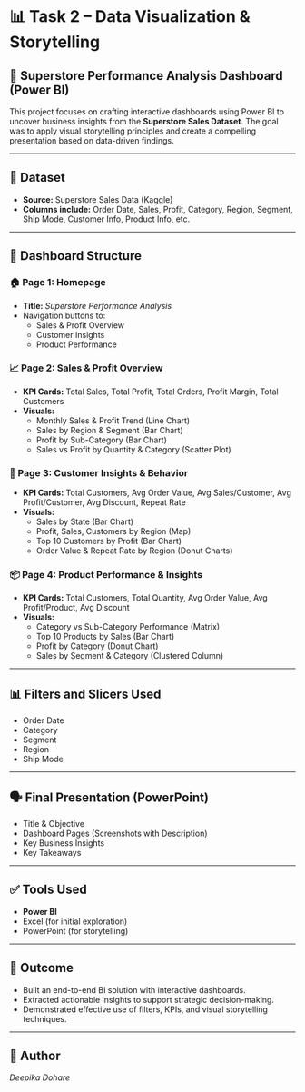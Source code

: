 # 📊 Task 2 – Data Visualization & Storytelling  
## 🚀 Superstore Performance Analysis Dashboard (Power BI)

This project focuses on crafting interactive dashboards using Power BI to uncover business insights from the **Superstore Sales Dataset**. The goal was to apply visual storytelling principles and create a compelling presentation based on data-driven findings.

---

## 📁 Dataset  
- **Source:** Superstore Sales Data (Kaggle)
- **Columns include:** Order Date, Sales, Profit, Category, Region, Segment, Ship Mode, Customer Info, Product Info, etc.

---

## 🧱 Dashboard Structure

### 🏠 Page 1: **Homepage**
- **Title:** *Superstore Performance Analysis*
- Navigation buttons to:
  - Sales & Profit Overview
  - Customer Insights
  - Product Performance

### 📈 Page 2: **Sales & Profit Overview**
- **KPI Cards:** Total Sales, Total Profit, Total Orders, Profit Margin, Total Customers  
- **Visuals:**
  - Monthly Sales & Profit Trend (Line Chart)
  - Sales by Region & Segment (Bar Chart)
  - Profit by Sub-Category (Bar Chart)
  - Sales vs Profit by Quantity & Category (Scatter Plot)

### 👥 Page 3: **Customer Insights & Behavior**
- **KPI Cards:** Total Customers, Avg Order Value, Avg Sales/Customer, Avg Profit/Customer, Avg Discount, Repeat Rate  
- **Visuals:**
  - Sales by State (Bar Chart)
  - Profit, Sales, Customers by Region (Map)
  - Top 10 Customers by Profit (Bar Chart)
  - Order Value & Repeat Rate by Region (Donut Charts)

### 📦 Page 4: **Product Performance & Insights**
- **KPI Cards:** Total Customers, Total Quantity, Avg Order Value, Avg Profit/Product, Avg Discount  
- **Visuals:**
  - Category vs Sub-Category Performance (Matrix)
  - Top 10 Products by Sales (Bar Chart)
  - Profit by Category (Donut Chart)
  - Sales by Segment & Category (Clustered Column)

---

## 📊 Filters and Slicers Used
- Order Date
- Category
- Segment
- Region
- Ship Mode

---

## 🗣️ Final Presentation (PowerPoint)
- Title & Objective  
- Dashboard Pages (Screenshots with Description)  
- Key Business Insights   
- Key Takeaways

---

## ✅ Tools Used
- **Power BI**
- Excel (for initial exploration)
- PowerPoint (for storytelling)

---

## 📌 Outcome
- Built an end-to-end BI solution with interactive dashboards.
- Extracted actionable insights to support strategic decision-making.
- Demonstrated effective use of filters, KPIs, and visual storytelling techniques.

---

## 📎 Author
*Deepika Dohare*  

